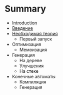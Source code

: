 # Summary

* [Introduction](README.md)
* [Введение](vvedenie.md)
* [Необходимая теория](neobhodimaya_teoriya.md)
   * Первый запуск
* Оптимизация
   * Мемоизация
* Генерация
   * На дереве
   * Улучшения
   * На стеке
* Конечные автоматы
   * Компиляция
   * Генерация

